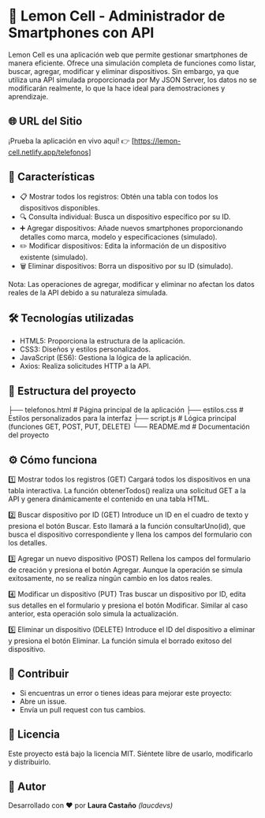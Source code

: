 # 📱 Lemon Cell - Administrador de Smartphones con API

 Lemon Cell es una aplicación web que permite gestionar smartphones de manera eficiente. Ofrece una simulación completa de funciones como listar, buscar, agregar, modificar y eliminar dispositivos. Sin embargo, ya que utiliza una API simulada proporcionada por My JSON Server, los datos no se modificarán realmente, lo que la hace ideal para demostraciones y aprendizaje.

## 🌐 **URL del Sitio**
¡Prueba la aplicación en vivo aquí!
👉 [https://lemon-cell.netlify.app/telefonos]

## 🚀 Características

- 📋 Mostrar todos los registros: Obtén una tabla con todos los dispositivos disponibles.
- 🔍 Consulta individual: Busca un dispositivo específico por su ID.
- ➕ Agregar dispositivos: Añade nuevos smartphones proporcionando detalles como marca, modelo y especificaciones (simulado).
- ✏️ Modificar dispositivos: Edita la información de un dispositivo existente (simulado).
- 🗑️ Eliminar dispositivos: Borra un dispositivo por su ID (simulado).

Nota: Las operaciones de agregar, modificar y eliminar no afectan los datos reales de la API debido a su naturaleza simulada.

## 🛠️ Tecnologías utilizadas

- HTML5: Proporciona la estructura de la aplicación.
- CSS3: Diseños y estilos personalizados.
- JavaScript (ES6): Gestiona la lógica de la aplicación.
- Axios: Realiza solicitudes HTTP a la API.

## 🧩 Estructura del proyecto

├── telefonos.html       # Página principal de la aplicación
├── estilos.css          # Estilos personalizados para la interfaz
├── script.js            # Lógica principal (funciones GET, POST, PUT, DELETE)
└── README.md            # Documentación del proyecto

## ⚙️ Cómo funciona

1️⃣ Mostrar todos los registros (GET)
Cargará todos los dispositivos en una tabla interactiva. La función obtenerTodos() realiza una solicitud GET a la API y genera dinámicamente el contenido en una tabla HTML.

2️⃣ Buscar dispositivo por ID (GET)
Introduce un ID en el cuadro de texto y presiona el botón Buscar. Esto llamará a la función consultarUno(id), que busca el dispositivo correspondiente y llena los campos del formulario con los detalles.

3️⃣ Agregar un nuevo dispositivo (POST)
Rellena los campos del formulario de creación y presiona el botón Agregar. Aunque la operación se simula exitosamente, no se realiza ningún cambio en los datos reales.

4️⃣ Modificar un dispositivo (PUT)
Tras buscar un dispositivo por ID, edita sus detalles en el formulario y presiona el botón Modificar. Similar al caso anterior, esta operación solo simula la actualización.

5️⃣ Eliminar un dispositivo (DELETE)
Introduce el ID del dispositivo a eliminar y presiona el botón Eliminar. La función simula el borrado exitoso del dispositivo.

## 🐛 Contribuir

- Si encuentras un error o tienes ideas para mejorar este proyecto:
- Abre un issue.
- Envía un pull request con tus cambios.

## 📄 Licencia

Este proyecto está bajo la licencia MIT. Siéntete libre de usarlo, modificarlo y distribuirlo.

## 🙌 Autor

Desarrollado con ❤ por **Laura Castaño** *(laucdevs)*
